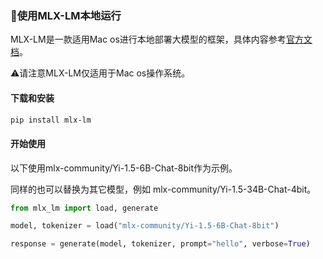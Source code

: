 ### 🌟使用MLX-LM本地运行

MLX-LM是一款适用Mac os进行本地部署大模型的框架，具体内容参考[官方文档](https://github.com/ml-explore/mlx-examples/tree/main?tab=readme-ov-file)。

⚠️请注意MLX-LM仅适用于Mac os操作系统。

#### 下载和安装

``````bash
pip install mlx-lm
``````

#### 开始使用

以下使用mlx-community/Yi-1.5-6B-Chat-8bit作为示例。

同样的也可以替换为其它模型，例如 mlx-community/Yi-1.5-34B-Chat-4bit。

``````python
from mlx_lm import load, generate

model, tokenizer = load("mlx-community/Yi-1.5-6B-Chat-8bit")

response = generate(model, tokenizer, prompt="hello", verbose=True)
``````
